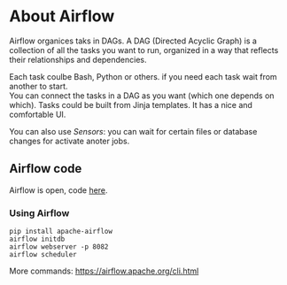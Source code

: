 # About Airflow

Airflow organices taks in DAGs. A DAG (Directed Acyclic Graph) is a collection of all the tasks you want to run, organized in a way that reflects their relationships and dependencies.  

Each task coulbe Bash, Python or others. if you need each task wait from another to start.  
You can connect the tasks in a DAG as you want (which one depends on which).
Tasks could be built from Jinja templates.
It has a nice and comfortable UI.  

You can also use _Sensors_: you can wait for certain files or database changes for activate anoter jobs. 

## Airflow code

Airflow is open, code [here](https://github.com/apache/airflow).  

### Using Airflow

```
pip install apache-airflow
airflow initdb
airflow webserver -p 8082
airflow scheduler
```

More commands: https://airflow.apache.org/cli.html
